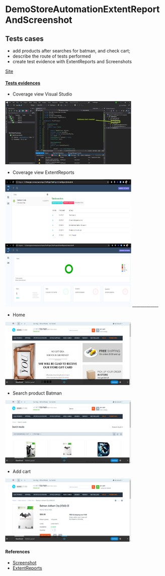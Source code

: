 # DemoStoreAutomationExtentReportAndScreenshot

## Tests cases
  * add products after searches for batman, and check cart;
  * describe the route of tests performed
  * create test evidence with ExtentReports and Screenshots
  
  
  [Site](https://demo.cs-cart.com/stores/090e9b8116f9a3d9/)

#### [Tests evidences](https://gracetorresleite.github.io/DemoStoreAutomationExtentReportAndScreenshot/TestProject/ExtentReports/index.html)

* Coverage view Visual Studio 
<img src="/img/evidenceTest.png" width="400" height="200">

* Coverage view ExtentReports
<img src="/img/evidenceTest2.png" width="400" height="200">

<img src="/img/evidenceTest3.png" width="400" height="200">
_____________

* Home 
<img src="/screenshot/Imagem_1.png" width="400" height="200">

* Search product Batman
<img src="/screenshot/Imagem_2.png" width="400" height="200">

* Add cart
<img src="/screenshot/Imagem_3.png" width="400" height="200">


#### References
 * [Screenshot](https://medium.com/@carol.ciola/selenium-webdriver-com-c-artigo-1-de-4-captura-de-screenshot-9f917a43cf6f)
 * [ExtentReports](https://www.youtube.com/watch?v=d6lSJHqc-zY)
